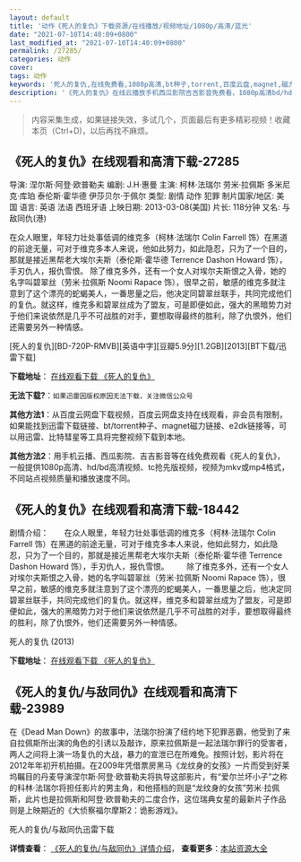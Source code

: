 ```yaml
---
layout: default
title: '动作《死人的复仇》下载资源/在线播放/视频地址/1080p/高清/蓝光'
date: "2021-07-10T14:40:09+0800"
last_modified_at: "2021-07-10T14:40:09+0800"
permalink: /27285/
categories: 动作
cover:
tags: 动作
keywords: '死人的复仇,在线免费看,1080p高清,bt种子,torrent,百度云盘,magnet,磁力链,迅雷下载资源'
description: '《死人的复仇》在线云播放手机西瓜影院吉吉影音免费看，1080p高清bd/hd未删减完整版和tc抢先枪版，mkv/mp4格式，附带bt/torrent种子、magnet/磁力链、百度云盘、网盘资源迅雷下载链接'
---
```


>内容采集生成，如果链接失效，多试几个，页面最后有更多精彩视频！收藏本页（Ctrl+D)，以后再找不麻烦。


## 《死人的复仇》在线观看和高清下载-27285

导演: 涅尔斯·阿登·欧普勒夫 编剧: J.H·惠曼 主演: 柯林·法瑞尔 劳米·拉佩斯 多米尼克·库珀 泰伦斯·霍华德 伊莎贝尔·于佩尔 类型: 剧情 动作 犯罪 制片国家/地区: 美国 语言: 英语 法语 西班牙语 上映日期: 2013-03-08(美国) 片长: 118分钟 又名: 与敌同仇(港)

在众人眼里，年轻力壮处事低调的维克多（柯林·法瑞尔 Colin Farrell 饰）在黑道的前途无量，可对于维克多本人来说，他如此努力，如此隐忍，只为了一个目的，那就是接近黑帮老大埃尔夫斯（泰伦斯·霍华德 Terrence Dashon Howard 饰），手刃仇人，报仇雪恨。 除了维克多外，还有一个女人对埃尔夫斯恨之入骨，她的名字叫碧翠丝（劳米·拉佩斯 Noomi Rapace 饰），很早之前，敏感的维克多就注意到了这个漂亮的蛇蝎美人，一番思量之后，他决定同碧翠丝联手，共同完成他们的复仇。就这样，维克多和碧翠丝成为了盟友，可是即便如此，强大的黑暗势力对于他们来说依然是几乎不可战胜的对手，要想取得最终的胜利，除了仇恨外，他们还需要另外一种情感。


[死人的复仇][BD-720P-RMVB][英语中字][豆瓣5.9分][1.2GB][2013][BT下载/迅雷下载]

**下载地址**： [在线观看下载 《死人的复仇》](https://www.btdx8.com/torrent/dead_man_down_2013.html) 


**无法下载?**：`如果迅雷因版权原因无法下载，关注微信公众号 `

**其他方法1**：从百度云网盘下载视频，百度云网盘支持在线观看，非会员有限制，如果能找到迅雷下载链接、bt/torrent种子、magnet磁力链接、e2dk链接等，可以用迅雷、比特彗星等工具将完整视频下载到本地。

**其他方法2**：用手机云播、西瓜影院、吉吉影音等在线免费观看《死人的复仇》，一般提供1080p高清、hd/bd高清视频、tc抢先版视频，视频为mkv或mp4格式，不同站点视频质量和播放速度不同。


## 《死人的复仇》在线观看和高清下载-18442

剧情介绍：　　在众人眼里，年轻力壮处事低调的维克多（柯林·法瑞尔 Colin Farrell 饰）在黑道的前途无量，可对于维克多本人来说，他如此努力，如此隐忍，只为了一个目的，那就是接近黑帮老大埃尔夫斯（泰伦斯·霍华德 Terrence Dashon Howard 饰），手刃仇人，报仇雪恨。 　　除了维克多外，还有一个女人对埃尔夫斯恨之入骨，她的名字叫碧翠丝（劳米·拉佩斯 Noomi Rapace 饰），很早之前，敏感的维克多就注意到了这个漂亮的蛇蝎美人，一番思量之后，他决定同碧翠丝联手，共同完成他们的复仇。就这样，维克多和碧翠丝成为了盟友，可是即便如此，强大的黑暗势力对于他们来说依然是几乎不可战胜的对手，要想取得最终的胜利，除了仇恨外，他们还需要另外一种情感。


死人的复仇 (2013)

**下载地址**： [在线观看下载 《死人的复仇》](https://www.btbtdy.me/btdy/dy2953.html) 


## 《死人的复仇/与敌同仇》在线观看和高清下载-23989

在《Dead Man Down》的故事中，法瑞尔扮演了纽约地下犯罪恶霸，他受到了来自拉佩斯所出演的角色的引诱以及敲诈，原来拉佩斯是一起法瑞尔罪行的受害者，两人之间将上演一场复仇的大战，暴力的宣泄已在所难免。按照计划，影片将在2012年年初开机拍摄。</span>在2009年凭借票房黑马《龙纹身的女孩》一片而受到好莱坞瞩目的丹麦导演涅尔斯·阿登·欧普勒夫将执导这部影片，有&ldquo;爱尔兰坏小子”之称的科林&middot;法瑞尔将担任影片的男主角，和他搭档的则是“龙纹身的女孩”劳米·拉佩斯，此片也是拉佩斯和阿登·欧普勒夫的二度合作，这位瑞典女星的最新片子作品则是上映期近的《大侦察福尔摩斯2：诡影游戏》。</span>


死人的复仇/与敌同仇迅雷下载

**详情查看**： [《死人的复仇/与敌同仇》详情介绍](/movie/23989/)， **查看更多**：[本站资源大全](/movie/t/all/)

